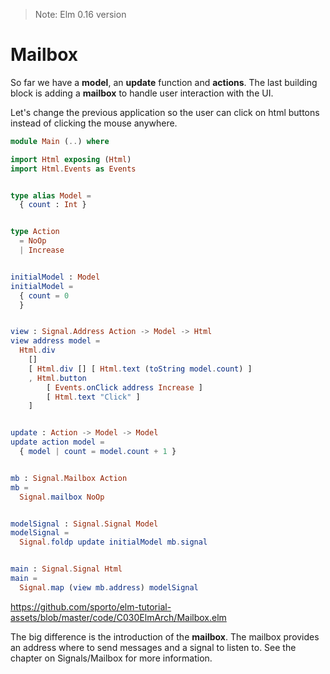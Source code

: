 > Note: Elm 0.16 version

# Mailbox

So far we have a __model__, an __update__ function and __actions__. The last building block is adding a __mailbox__ to handle user interaction with the UI.

Let's change the previous application so the user can click on html buttons instead of clicking the mouse anywhere.

```elm
module Main (..) where

import Html exposing (Html)
import Html.Events as Events


type alias Model =
  { count : Int }


type Action
  = NoOp
  | Increase


initialModel : Model
initialModel =
  { count = 0
  }


view : Signal.Address Action -> Model -> Html
view address model =
  Html.div
    []
    [ Html.div [] [ Html.text (toString model.count) ]
    , Html.button
        [ Events.onClick address Increase ]
        [ Html.text "Click" ]
    ]


update : Action -> Model -> Model
update action model =
  { model | count = model.count + 1 }


mb : Signal.Mailbox Action
mb =
  Signal.mailbox NoOp


modelSignal : Signal.Signal Model
modelSignal =
  Signal.foldp update initialModel mb.signal


main : Signal.Signal Html
main =
  Signal.map (view mb.address) modelSignal
```

<https://github.com/sporto/elm-tutorial-assets/blob/master/code/C030ElmArch/Mailbox.elm>

The big difference is the introduction of the __mailbox__. The mailbox provides an address where to send messages and a signal to listen to. See the chapter on Signals/Mailbox for more information.
